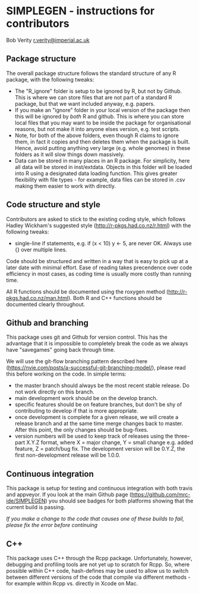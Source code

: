 # SIMPLEGEN - instructions for contributors
Bob Verity <r.verity@imperial.ac.uk>


## Package structure

The overall package structure follows the standard structure of any R package, with the following tweaks:

- The "R_ignore" folder is setup to be ignored by R, but not by Github. This is where we can store files that are not part of a standard R package, but that we want included anyway, e.g. papers.
- If you make an "ignore" folder in your local version of the package then this will be ignored by *both* R and github. This is where you can store local files that you may want to be inside the package for organisational reasons, but not make it into anyone elses version, e.g. test scripts.
- Note, for both of the above folders, even though R claims to ignore them, in fact it copies and then deletes them when the package is built. Hence, avoid putting anything very large (e.g. whole genomes) in these folders as it will slow things down massively.
- Data can be stored in many places in an R package. For simplicity, here all data will be stored in inst/extdata. Objects in this folder will be loaded into R using a designated data loading function. This gives greater flexibility with file types - for example, data files can be stored in .csv making them easier to work with directly.


## Code structure and style

Contributors are asked to stick to the existing coding style, which follows Hadley Wickham's suggested style (http://r-pkgs.had.co.nz/r.html) with the following tweaks:

- single-line if statements, e.g. if (x < 10) y <- 5, are never OK. Always use {} over multiple lines.

Code should be structured and written in a way that is easy to pick up at a later date with minimal effort. Ease of reading takes precendence over code efficiency in most cases, as coding time is usually more costly than running time.

All R functions should be documented using the roxygen method (http://r-pkgs.had.co.nz/man.html). Both R and C++ functions should be documented clearly throughout.


## Github and branching

This package uses git and Github for version control. This has the advantage that it is impossible to completely break the code as we always have "savegames" going back through time.

We will use the git-flow branching pattern described here (https://nvie.com/posts/a-successful-git-branching-model/), please read this before working on the code. In simple terms:

- the master branch should always be the most recent stable release. Do not work directly on this branch.
- main development work should be on the develop branch.
- specific features should be on feature branches, but don't be shy of contributing to develop if that is more appropriate.
- once development is complete for a given release, we will create a release branch and at the same time merge changes back to master. After this point, the only changes should be bug-fixes.
- version numbers will be used to keep track of releases using the three-part X.Y.Z format, where X = major change, Y = small change e.g. added feature, Z = patch/bug fix. The development version will be 0.Y.Z, the first non-development release will be 1.0.0.


## Continuous integration

This package is setup for testing and continuous integration with both travis and appveyor. If you look at the main Github page (https://github.com/mrc-ide/SIMPLEGEN) you should see badges for both platforms showing that the current build is passing.

*If you make a change to the code that causes one of these builds to fail, please fix the error before continuing*


## C++

This package uses C++ through the Rcpp package. Unfortunately, however, debugging and profiling tools are not yet up to scratch for Rcpp. So, where possible within C++ code, hash-defines may be used to allow us to switch between different versions of the code that compile via different methods - for example within Rcpp vs. directly in Xcode on Mac.

